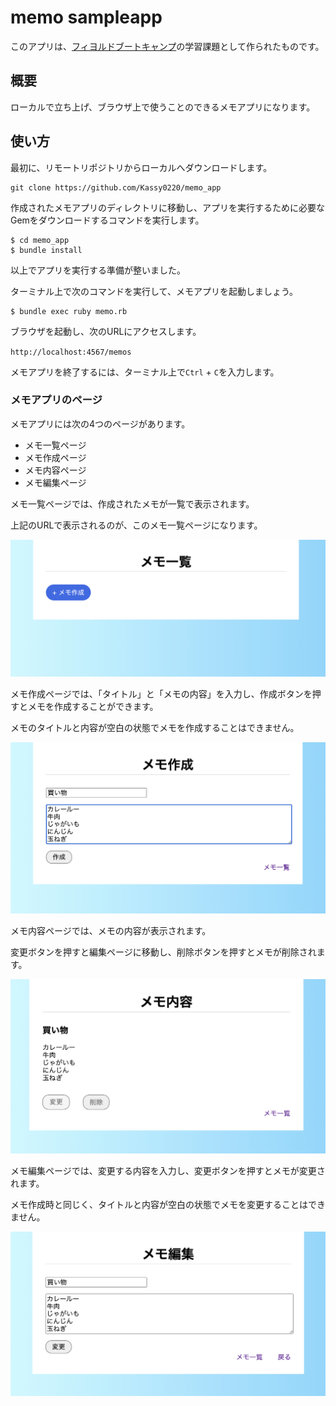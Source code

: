 # memo sampleapp

このアプリは、[フィヨルドブートキャンプ](https://bootcamp.fjord.jp)の学習課題として作られたものです。

## 概要

ローカルで立ち上げ、ブラウザ上で使うことのできるメモアプリになります。

## 使い方

最初に、リモートリポジトリからローカルへダウンロードします。

```
git clone https://github.com/Kassy0220/memo_app
```

作成されたメモアプリのディレクトリに移動し、アプリを実行するために必要なGemをダウンロードするコマンドを実行します。

```
$ cd memo_app
$ bundle install
```

以上でアプリを実行する準備が整いました。

ターミナル上で次のコマンドを実行して、メモアプリを起動しましょう。

```
$ bundle exec ruby memo.rb
```

ブラウザを起動し、次のURLにアクセスします。

`http://localhost:4567/memos`

メモアプリを終了するには、ターミナル上で`Ctrl` + `C`を入力します。

### メモアプリのページ

メモアプリには次の4つのページがあります。
+ メモ一覧ページ
+ メモ作成ページ
+ メモ内容ページ
+ メモ編集ページ

メモ一覧ページでは、作成されたメモが一覧で表示されます。

上記のURLで表示されるのが、このメモ一覧ページになります。

![index image](image/index.png)

メモ作成ページでは、「タイトル」と「メモの内容」を入力し、作成ボタンを押すとメモを作成することができます。

メモのタイトルと内容が空白の状態でメモを作成することはできません。

![new image](image/new.png)

メモ内容ページでは、メモの内容が表示されます。

変更ボタンを押すと編集ページに移動し、削除ボタンを押すとメモが削除されます。

![detail image](image/detail.png)

メモ編集ページでは、変更する内容を入力し、変更ボタンを押すとメモが変更されます。

メモ作成時と同じく、タイトルと内容が空白の状態でメモを変更することはできません。

![edit image](image/edit.png)
